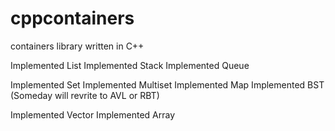 # cppcontainers
containers library written in C++

Implemented List
Implemented Stack
Implemented Queue

Implemented Set
Implemented Multiset
Implemented Map
Implemented BST (Someday will revrite to AVL or RBT)

Implemented Vector
Implemented Array
